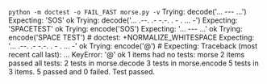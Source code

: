 `python -m doctest -o FAIL_FAST morse.py -v`
Trying:
    decode('... --- ...')
Expecting:
    'SOS'
ok
Trying:
    decode('... .--. .- -.-. .   - . ... -')
Expecting:
    'SPACETEST'
ok
Trying:
    encode('SOS')
Expecting:
    '... --- ...'
ok
Trying:
    encode('SPACE TEST') # doctest: +NORMALIZE_WHITESPACE
Expecting:
    '... .--. .- -.-. .   - . ...        -'
ok
Trying:
    encode('@') #
Expecting:
    Traceback (most recent call last):
        ...
    KeyError: '@'
ok
1 items had no tests:
    morse
2 items passed all tests:
   2 tests in morse.decode
   3 tests in morse.encode
5 tests in 3 items.
5 passed and 0 failed.
Test passed.

